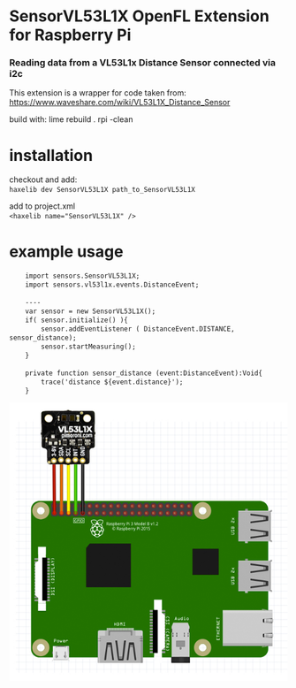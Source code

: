# SensorVL53L1X OpenFL Extension for Raspberry Pi 
### Reading data from a VL53L1x Distance Sensor connected via i2c

This extension is a wrapper for code taken from:  
https://www.waveshare.com/wiki/VL53L1X_Distance_Sensor


build with:
lime rebuild . rpi -clean

# installation
checkout and add:  
`haxelib dev SensorVL53L1X path_to_SensorVL53L1X`

add to project.xml  
`<haxelib name="SensorVL53L1X" />`

# example usage
```
    import sensors.SensorVL53L1X;
    import sensors.vl53l1x.events.DistanceEvent;

    ----
    var sensor = new SensorVL53L1X();
    if( sensor.initialize() ){
        sensor.addEventListener ( DistanceEvent.DISTANCE,  sensor_distance);
        sensor.startMeasuring();
    }

    private function sensor_distance (event:DistanceEvent):Void{
        trace('distance ${event.distance}');
    }

```

![scheam](doc/schema.jpg)